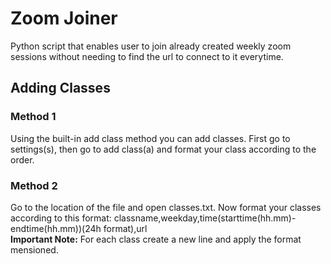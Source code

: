 # Zoom Joiner
Python script that enables user to join already created weekly zoom sessions without needing to find the url to connect to it everytime.

## Adding Classes
### Method 1
Using the built-in add class method you can add classes.
First go to settings(s), then go to add class(a) and format your class according to the order.
### Method 2
Go to the location of the file and open classes.txt.
Now format your classes according to this format: classname,weekday,time(starttime(hh.mm)-endtime(hh.mm))(24h format),url <br />
**Important Note:** For each class create a new line and apply the format mensioned. 
